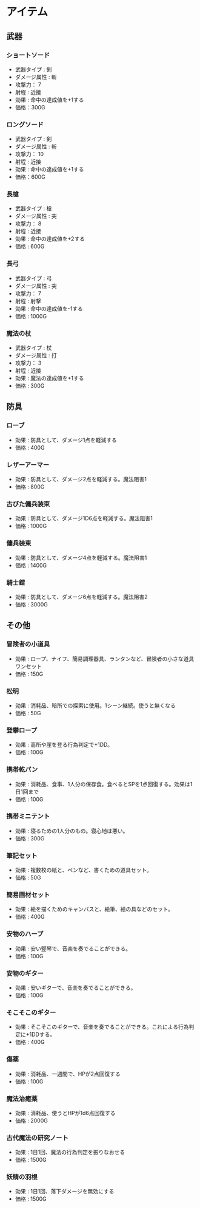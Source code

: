 # アイテム

## 武器

### ショートソード
- 武器タイプ : 剣
- ダメージ属性 : 斬
- 攻撃力： 7
- 射程 : 近接
- 効果 : 命中の達成値を+1する
- 価格：300G

### ロングソード
- 武器タイプ : 剣
- ダメージ属性 : 斬
- 攻撃力： 10
- 射程 : 近接
- 効果 : 命中の達成値を+1する
- 価格：600G

### 長槍
- 武器タイプ : 槍
- ダメージ属性 : 突
- 攻撃力： 8
- 射程 : 近接
- 効果 : 命中の達成値を+2する
- 価格 : 600G

### 長弓
- 武器タイプ : 弓
- ダメージ属性 : 突
- 攻撃力： 7
- 射程 : 射撃
- 効果 : 命中の達成値を-1する
- 価格 : 1000G

### 魔法の杖
- 武器タイプ : 杖
- ダメージ属性 : 打
- 攻撃力： 3
- 射程 : 近接
- 効果 : 魔法の達成値を+1する
- 価格 : 300G

## 防具

### ローブ
- 効果 : 防具として、ダメージ1点を軽減する
- 価格 : 400G

### レザーアーマー
- 効果 : 防具として、ダメージ2点を軽減する。魔法阻害1
- 価格 : 800G

### 古びた傭兵装束
- 効果 : 防具として、ダメージ1D6点を軽減する。魔法阻害1
- 価格 : 1000G

### 傭兵装束
- 効果 : 防具として、ダメージ4点を軽減する。魔法阻害1
- 価格 : 1400G

### 騎士鎧
- 効果 : 防具として、ダメージ6点を軽減する。魔法阻害2
- 価格 : 3000G

## その他

### 冒険者の小道具
- 効果 : ロープ、ナイフ、簡易調理器具、ランタンなど、冒険者の小さな道具ワンセット
- 価格 : 150G

### 松明
- 効果 : 消耗品、暗所での探索に使用。1シーン継続。使うと無くなる
- 価格 : 50G

### 登攀ロープ
- 効果 : 高所や崖を登る行為判定で+1DD。
- 価格 : 100G

### 携帯乾パン
- 効果 : 消耗品、食事、1人分の保存食。食べるとSPを1点回復する。効果は1日1回まで
- 価格 : 100G

### 携帯ミニテント
- 効果 : 寝るための1人分のもの。寝心地は悪い。
- 価格 : 300G

### 筆記セット
- 効果 : 複数枚の紙と、ペンなど、書くための道具セット。
- 価格 : 50G

### 簡易画材セット
- 効果 : 絵を描くためのキャンバスと、絵筆、絵の具などのセット。
- 価格 : 400G

### 安物のハープ
- 効果 : 安い竪琴で、音楽を奏でることができる。
- 価格 : 100G

### 安物のギター
- 効果 : 安いギターで、音楽を奏でることができる。
- 価格 : 100G

### そこそこのギター
- 効果 : そこそこのギターで、音楽を奏でることができる。これによる行為判定に+1DDする。
- 価格 : 400G

### 傷薬
- 効果 : 消耗品、一週間で、HPが2点回復する
- 価格 : 100G

### 魔法治癒薬
- 効果 : 消耗品、使うとHPが1d6点回復する
- 価格 : 2000G

### 古代魔法の研究ノート
- 効果 : 1日1回、魔法の行為判定を振りなおせる
- 価格 : 1500G

### 妖精の羽根
- 効果 : 1日1回、落下ダメージを無効にする
- 価格 : 1500G

